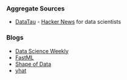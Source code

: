 ### Aggregate Sources

* [DataTau](http://www.datatau.com/) - [Hacker News](https://news.ycombinator.com/) for data scientists

### Blogs

* [Data Science Weekly](http://www.datascienceweekly.org/blog)
* [FastML](http://fastml.com/)
* [Shape of Data](http://shapeofdata.wordpress.com/)
* [yhat](http://blog.yhathq.com/)
